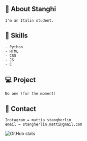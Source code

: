 ## 👋 About Stanghi
```
I'm an Italin student.
```


## 🌱 Skills
```
- Python
- HTML
- CSS
- JS
- C
```


## 💻 Project
```
No one (for the moment)
```


## 📧 Contact
```
Instagram = mattia_stangherlin
email = stangherlin.matti@gmail.com
```

![GitHub stats](https://github-readme-stats.vercel.app/api?username=Stanghi&show_icons=true)  

